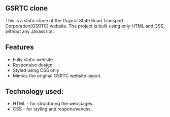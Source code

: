 ## GSRTC clone

This is a static clone of the Gujarat State Road Transport Corporation(GSRTC) website. The project is built using only HTML and CSS, without any Javascript.

## Features
- Fully static website
- Responsive design
- Styled using CSS only
- Mimics the original GSRTC website layout.

## Technology used:
- HTML - for structuring the web pages.
- CSS - for styling and responsiveness.
